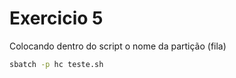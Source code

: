 # Exercicio 5

Colocando dentro do script o nome da partição (fila)

```bash
sbatch -p hc teste.sh
```
